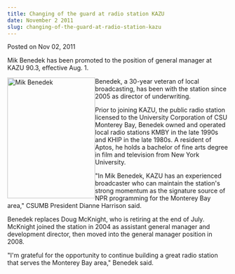 ```yaml
---
title: Changing of the guard at radio station KAZU
date: November 2 2011
slug: changing-of-the-guard-at-radio-station-kazu
---
```


 



<span class="date">Posted on Nov 02, 2011    </span>
<p>Mik Benedek has been promoted to the position of general manager
at KAZU 90.3, effective Aug. 1.</p>
<p><img alt="Mik Benedek" src="https://news.csumb.edu/sites/default/files/imagecache/medium/65/attachments/news/images/mik_new_headshot.jpg" style="float:left; width:200px; height:275px">Benedek, a 30-year
veteran of local broadcasting, has been with the station since 2005
as director of underwriting.</img></p>
<p>Prior to joining KAZU, the public radio station licensed to the
University Corporation of CSU Monterey Bay, Benedek owned and
operated local radio stations KMBY in the late 1990s and KHIP in
the late 1980s. A resident of Aptos, he holds a bachelor of fine
arts degree in film and television from New York University.</p>
<p>&quot;In Mik Benedek, KAZU has an experienced broadcaster who can
maintain the station&apos;s strong momentum as the signature source of
NPR programming for the Monterey Bay area,&quot; CSUMB President Dianne
Harrison said.</p>
<p>Benedek replaces Doug McKnight, who is retiring at the end of
July. McKnight joined the station in 2004 as assistant general
manager and development director, then moved into the general
manager position in 2008.</p>
<p>&quot;I&apos;m grateful for the opportunity to continue building a great
radio station that serves the Monterey Bay area,&quot; Benedek said.</p>





```
